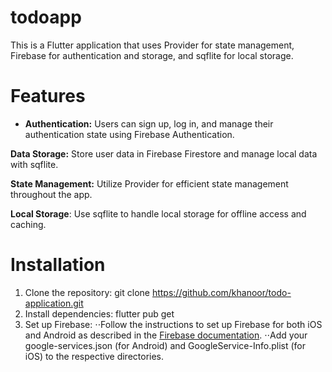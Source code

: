 # todoapp

This is a Flutter application that uses Provider for state management, Firebase for authentication and storage, and sqflite for local storage.

# Features
- **Authentication:** Users can sign up, log in, and manage their authentication state using Firebase Authentication.

**Data Storage:** Store user data in Firebase Firestore and manage local data with sqflite.

**State Management:** Utilize Provider for efficient state management throughout the app.

**Local Storage**: Use sqflite to handle local storage for offline access and caching.

# Installation
1. Clone the repository:
   git clone https://github.com/khanoor/todo-application.git
2. Install dependencies:
   flutter pub get
3. Set up Firebase:
   ⋅⋅Follow the instructions to set up Firebase for both iOS and Android as described in the [Firebase documentation]([url](https://firebase.google.com/docs/flutter/setup?platform=android)).
   ⋅⋅Add your google-services.json (for Android) and GoogleService-Info.plist (for iOS) to the respective directories.

